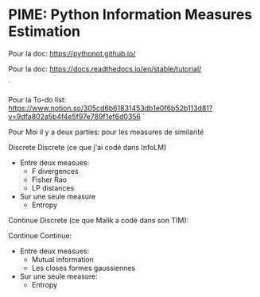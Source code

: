 # PIME: Python Information Measures Estimation

Pour la doc: https://pythonot.github.io/


Pour la doc: https://docs.readthedocs.io/en/stable/tutorial/

`

Pour la To-do list: https://www.notion.so/305cd6b61831453db1e0f6b52b113d81?v=9dfa802a5b4f4e5f97e789f1ef6d0356
`

Pour Moi il y a deux parties: pour les measures de similarité


Discrete Discrete (ce que j'ai codé dans InfoLM)
 - Entre deux measues:
    - F divergences
    - Fisher Rao
    - LP distances
 - Sur une seule measure
    - Entropy

Continue Discrete (ce que Malik a codé dans son TIM):


Continue Continue:
  - Entre deux measues:
    -  Mutual information
    -  Les closes formes gaussiennes
  - Sur une seule measure:
    - Entropy  
